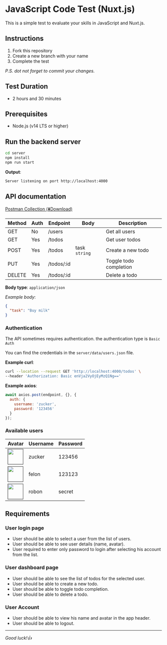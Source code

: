 # JavaScript Code Test (Nuxt.js)

This is a simple test to evaluate your skills in JavaScript and Nuxt.js.

## Instructions

1. Fork this repository
2. Create a new branch with your name
3. Complete the test

*P.S. dot not forget to commit your changes.*

## Test Duration

- 2 hours and 30 minutes

## Prerequisites

- Node.js (v14 LTS or higher)

## Run the backend server

```bash
cd server
npm install
npm run start
```

**Output**:

```bash
Server listening on port http://localhost:4000
```

## API documentation

[Postman Collection (⬇️Download)](https://api.postman.com/collections/2008200-b6fd706b-c4ec-498a-b044-50e0af95505f?access_key=PMAT-01GMAG1BQ7GD4P89M2Q2KFFT51)

| Method | Auth | Endpoint | Body | Description |
| ------ | ---- | -------- | ---- | ----------- |
| GET | No | /users | | Get all users |
| GET | Yes | /todos | | Get user todos |
| POST | Yes | /todos | task `string` | Create a new todo |
| PUT | Yes | /todos/:id | | Toggle todo completion |
| DELETE | Yes | /todos/:id | | Delete a todo |

**Body type**: `application/json`

*Example body*:

```json
{
  "task": "Buy milk"
}
```

### Authentication

The API sometimes requires authentication. the authentication type is `Basic Auth`

You can find the credentials in the `server/data/users.json` file.

**Example curl**:

```bash
curl --location --request GET 'http://localhost:4000/todos' \
--header 'Authorization: Basic enVja2VyOjEyMzQ1Ng=='
```

**Example axios**:

```js
await axios.post(endpoint, {}, {
  auth: {
    username: 'zucker',
    password: '123456'
  }
});
```

### Available users

| Avatar | Username | Password |
| ------ | -------- | -------- |
| [<img src="https://robohash.org/zucker-ping.png" width="50">]() | zucker | 123456 |
| [<img src="https://robohash.org/felon-must.png" width="50">]() | felon | 123123 |
| [<img src="https://robohash.org/robon-wood.png" width="50">]() | robon | secret |

## Requirements

### User login page

- User should be able to select a user from the list of users.
- User should be able to see user details (name, avatar).
- User required to enter only password to login after selecting his account from the list.

### User dashboard page

- User should be able to see the list of todos for the selected user.
- User should be able to create a new todo.
- User should be able to toggle todo completion.
- User should be able to delete a todo.

### User Account

- User should be able to view his name and avatar in the app header.
- User should be able to logout.

---

*Good luck!👍*
